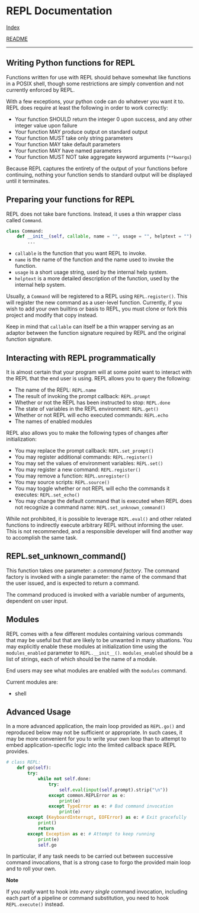 # REPL Documentation

[Index](index.md)

[README](../README.md)

-----------------------------

## Writing Python functions for REPL

Functions written for use with REPL should behave somewhat like functions in a
POSIX shell, though some restrictions are simply convention and not currently
enforced by REPL.

With a few exceptions, your python code can do whatever you want it to. REPL
does require at least the following in order to work correctly:

* Your function SHOULD return the integer 0 upon success, and any other
  integer value upon failure
* Your function MAY produce output on standard output
* Your function MUST take only string parameters
* Your function MAY take default parameters
* Your function MAY have named parameters
* Your function MUST NOT take aggregate keyword arguments (`**kwargs`)

Because REPL captures the entirety of the output of your functions before
continuing, nothing your function sends to standard output will be displayed
until it terminates.

## Preparing your functions for REPL

REPL does not take bare functions. Instead, it uses a thin wrapper class
called `Command`.

```python
class Command:
    def __init__(self, callable, name = "", usage = "", helptext = ""):
        ...
```

* `callable` is the function that you want REPL to invoke.
* `name` is the name of the function and the name used to invoke the function.
* `usage` is a short usage string, used by the internal help system.
* `helptext` is a more detailed description of the function, used by the
  internal help system.

Usually, a `Command` will be registered to a REPL using `REPL.register()`.
This will register the new command as a user-level function. Currently, if you
wish to add your own builtins or basis to REPL, you must clone or fork this
project and modify that copy instead.

Keep in mind that `callable` can itself be a thin wrapper serving as an
adaptor between the function signature required by REPL and the original
function signature.

## Interacting with REPL programmatically

It is almost certain that your program will at some point want to interact
with the REPL that the end user is using. REPL allows you to query the
following:

* The name of the REPL: `REPL.name`
* The result of invoking the prompt callback: `REPL.prompt`
* Whether or not the REPL has been instructed to stop: `REPL.done`
* The state of variables in the REPL environment: `REPL.get()`
* Whether or not REPL will echo executed commands: `REPL.echo`
* The names of enabled modules

REPL also allows you to make the following types of changes after
initialization:

* You may replace the prompt callback: `REPL.set_prompt()`
* You may register additional commands: `REPL.register()`
* You may set the values of environment variables: `REPL.set()`
* You may register a new command: `REPL.register()`
* You may remove a function: `REPL.unregister()`
* You may source scripts: `REPL.source()`
* You may toggle whether or not REPL will echo the commands it executes:
  `REPL.set_echo()`
* You may change the default command that is executed when REPL does not
  recognize a command name: `REPL.set_unknown_command()`

While not prohibited, it is possible to leverage `REPL.eval()` and other
related functions to indirectly execute arbitrary REPL without informing the
user. This is not recommended, and a responsible developer will find another
way to accomplish the same task.

## REPL.set\_unknown\_command()

This function takes one parameter: a _command factory_. The command factory is
invoked with a single parameter: the name of the command that the user issued,
and is expected to return a command.

The command produced is invoked with a variable number of arguments, dependent
on user input.

## Modules

REPL comes with a few different modules containing various commands that may
be useful but that are likely to be unwanted in many situations. You may
explicitly enable these modules at initialization time using the
`modules_enabled` parameter to `REPL.__init__()`. `modules_enabled` should be
a list of strings, each of which should be the name of a module.

End users may see what modules are enabled with the `modules` command.

Current modules are:

* shell

## Advanced Usage

In a more advanced application, the main loop provided as `REPL.go()` and
reproduced below may not be sufficient or appropriate. In such cases, it may
be more convenient for you to write your own loop than to attempt to embed
application-specific logic into the limited callback space REPL provides.

```python
# class REPL:
    def go(self):
        try:
            while not self.done:
                try:
                    self.eval(input(self.prompt).strip("\n"))
                except common.REPLError as e:
                    print(e)
                except TypeError as e: # Bad command invocation
                    print(e)
        except (KeyboardInterrupt, EOFError) as e: # Exit gracefully
            print()
            return
        except Exception as e: # Attempt to keep running
            print(e)
            self.go
```

In particular, if any task needs to be carried out between successive command
invocations, that is a strong case to forgo the provided main loop and to roll
your own.

**Note**

If you _really_ want to hook into _every single_ command invocation, including
each part of a pipeline or command substitution, you need to hook
`REPL.execute()` instead.

